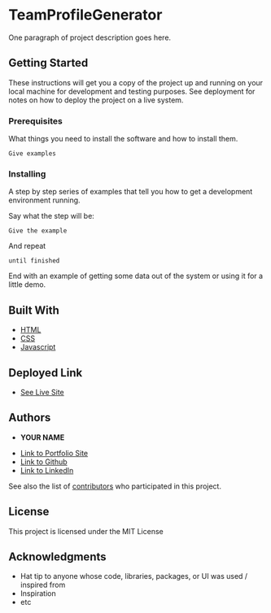 # TeamProfileGenerator

One paragraph of project description goes here.

## Getting Started

These instructions will get you a copy of the project up and running on your local machine for development and testing purposes. See deployment for notes on how to deploy the project on a live system.

### Prerequisites

What things you need to install the software and how to install them.

```
Give examples
```

### Installing

A step by step series of examples that tell you how to get a development environment running.

Say what the step will be:

```
Give the example
```

And repeat

```
until finished
```

End with an example of getting some data out of the system or using it for a little demo.


## Built With

* [HTML](https://developer.mozilla.org/en-US/docs/Web/HTML)
* [CSS](https://developer.mozilla.org/en-US/docs/Web/CSS)
* [Javascript](https://developer.mozilla.org/en-US/docs/Web/JavaScript)

## Deployed Link

* [See Live Site](#)


## Authors

* **YOUR NAME** 

- [Link to Portfolio Site](#)
- [Link to Github](https://github.com/)
- [Link to LinkedIn](https://www.linkedin.com/)

See also the list of [contributors](https://github.com/your/project/contributors) who participated in this project.

## License

This project is licensed under the MIT License 

## Acknowledgments

* Hat tip to anyone whose code, libraries, packages, or UI was used  / inspired from
* Inspiration
* etc